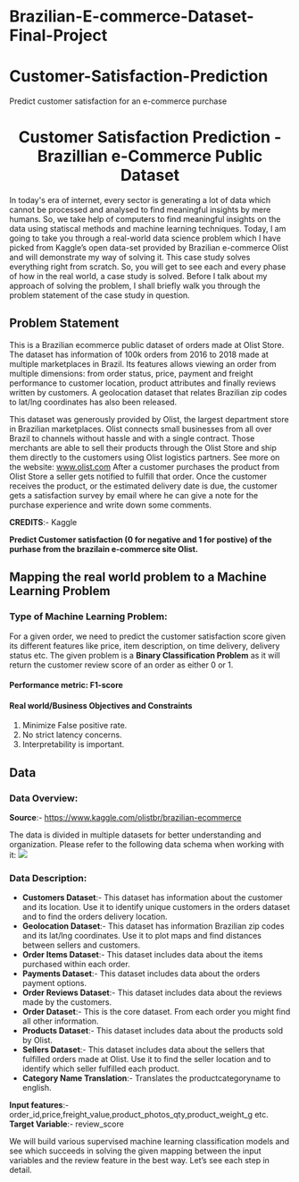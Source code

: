 # Brazilian-E-commerce-Dataset-Final-Project

# Customer-Satisfaction-Prediction
Predict customer satisfaction for an e-commerce purchase

# <center>Customer Satisfaction Prediction - Brazillian e-Commerce Public Dataset</center>

In today's era of internet, every sector is generating a lot of data which cannot be processed and analysed to find meaningful insights by mere humans. So, we take help of computers to find meaningful insights on the data using statiscal methods and machine learning techniques. Today, I am going to take you through a real-world data science problem which I have picked from Kaggle’s open data-set provided by Brazilian e-commerce Olist and will demonstrate my way of solving it. This case study solves everything right from scratch. So, you will get to see each and every phase of how in the real world, a case study is solved. Before I talk about my approach of solving the problem, I shall briefly walk you through the problem statement of the case study in question.

## Problem Statement
This is a Brazilian ecommerce public dataset of orders made at Olist Store. The dataset has information of 100k orders from 2016 to 2018 made at multiple marketplaces in Brazil. Its features allows viewing an order from multiple dimensions: from order status, price, payment and freight performance to customer location, product attributes and finally reviews written by customers. A geolocation dataset that relates Brazilian zip codes to lat/lng coordinates has also been released.

This dataset was generously provided by Olist, the largest department store in Brazilian marketplaces. Olist connects small businesses from all over Brazil to channels without hassle and with a single contract. Those merchants are able to sell their products through the Olist Store and ship them directly to the customers using Olist logistics partners. See more on the website: www.olist.com
After a customer purchases the product from Olist Store a seller gets notified to fulfill that order. Once the customer receives the product, or the estimated delivery date is due, the customer gets a satisfaction survey by email where he can give a note for the purchase experience and write down some comments.

**CREDITS**:- Kaggle

**Predict Customer satisfaction (0 for negative and 1 for postive) of the purhase from the brazilain e-commerce site Olist.**

## Mapping the real world problem to a Machine Learning Problem
### Type of Machine Learning Problem:

For a given order, we need to predict the customer satisfaction score given its different features like price, item description, on time delivery, delivery status etc. 
The given problem is a **Binary Classification Problem** as it will return the customer review score of an order as either 0 or 1.

#### Performance metric: F1-score
#### Real world/Business Objectives and Constraints
  1. Minimize False positive rate.
  2. No strict latency concerns.
  3. Interpretability is important.

## Data
### Data Overview:
**Source**:- https://www.kaggle.com/olistbr/brazilian-ecommerce

The data is divided in multiple datasets for better understanding and organization. Please refer to the following data schema when working with it:
<img src="https://i.imgur.com/HRhd2Y0.png" />

### Data Description:
* **Customers Dataset**:-
This dataset has information about the customer and its location. Use it to identify unique customers in the orders dataset and to find the orders delivery location.
* **Geolocation Dataset**:-
This dataset has information Brazilian zip codes and its lat/lng coordinates. Use it to plot maps and find distances between sellers and customers.
* **Order Items Dataset**:-
This dataset includes data about the items purchased within each order.
* **Payments Dataset**:-
This dataset includes data about the orders payment options.
* **Order Reviews Dataset**:-
This dataset includes data about the reviews made by the customers.
* **Order Dataset**:-
This is the core dataset. From each order you might find all other information.
* **Products Dataset**:-
This dataset includes data about the products sold by Olist.
* **Sellers Dataset**:-
This dataset includes data about the sellers that fulfilled orders made at Olist. Use it to find the seller location and to identify which seller fulfilled each product.
* **Category Name Translation**:-
Translates the productcategoryname to english.

**Input features**:- order_id,price,freight_value,product_photos_qty,product_weight_g etc.
**Target Variable**:- review_score

We will build various supervised machine learning classification models and see which succeeds in solving the given mapping between the input variables and the review feature in the best way. Let’s see each step in detail.
